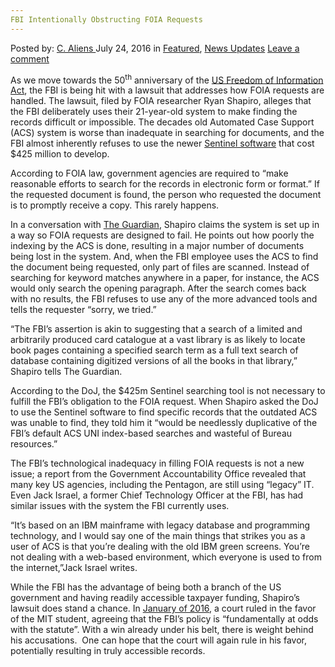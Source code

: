 ```yaml
---
FBI Intentionally Obstructing FOIA Requests
---
```

<article class="post-listing post-14893 post type-post status-publish format-standard has-post-thumbnail hentry  tag-foia tag-inadequate tag-intentionally tag-obstructing tag-requests tag-technology">
    <div class="post-inner">
        <span>Posted by: <a href="https://www.deepdotweb.com/author/caliens/" title="">C. Aliens </a></span>
    <span>July 24, 2016</span>
    <span>in <a href="https://www.deepdotweb.com/category/deepdot-news/" rel="category tag">Featured</a>, <a href="https://www.deepdotweb.com/category/news-updates/" rel="category tag">News Updates</a></span>
    <span><a href="https://www.deepdotweb.com/2016/07/24/fbi-intentionally-obstructing-foia-requests-inadequate-technology/#respond">Leave a comment</a></span>
    </p>
    <div class="clear"></div>
    <div class="entry">
    <p>As we move towards the 50<sup>th</sup> anniversary of the <a href="https://en.wikipedia.org/wiki/Freedom_of_Information_Act_(United_States)">US Freedom of Information Act</a>, the FBI is being hit with a lawsuit that addresses how FOIA requests are handled. The lawsuit, filed by FOIA researcher Ryan Shapiro, alleges that the FBI deliberately uses their 21-year-old system to make finding the records difficult or impossible. The decades old Automated Case Support (ACS) system is worse than inadequate in searching for documents, and the FBI almost inherently refuses to use the newer <a href="http://www.informationweek.com/applications/fbis-sentinel-project-5-lessons-learned/d/d-id/1105637?">Sentinel software</a> that cost $425 million to develop.</p>
    <p>According to FOIA law, government agencies are required to “make reasonable efforts to search for the records in electronic form or format.” If the requested document is found, the person who requested the document is to promptly receive a copy. This rarely happens.</p>
    <p>In a conversation with <a href="http://www.theguardian.com/politics/2016/jul/16/justice-department-freedom-of-information-computer-system">The Guardian</a>, Shapiro claims the system is set up in a way so FOIA requests are designed to fail. He points out how poorly the indexing by the ACS is done, resulting in a major number of documents being lost in the system. And, when the FBI employee uses the ACS to find the document being requested, only part of files are scanned. Instead of searching for keyword matches anywhere in a paper, for instance, the ACS would only search the opening paragraph. After the search comes back with no results, the FBI refuses to use any of the more advanced tools and tells the requester “sorry, we tried.”</p>
    <p>“The FBI’s assertion is akin to suggesting that a search of a limited and arbitrarily produced card catalogue at a vast library is as likely to locate book pages containing a specified search term as a full text search of database containing digitized versions of all the books in that library,” Shapiro tells The Guardian.</p>
    <p>According to the DoJ, the $425m Sentinel searching tool is not necessary to fulfill the FBI&#8217;s obligation to the FOIA request. When Shapiro asked the DoJ to use the Sentinel software to find specific records that the outdated ACS was unable to find, they told him it “would be needlessly duplicative of the FBI’s default ACS UNI index-based searches and wasteful of Bureau resources.”</p>
    <p>The FBI&#8217;s technological inadequacy in filling FOIA requests is not a new issue; a report from the Government Accountability Office revealed that many key US agencies, including the Pentagon, are still using “legacy” IT. Even Jack Israel, a former Chief Technology Officer at the FBI, has had similar issues with the system the FBI currently uses.</p>
    <p>“It’s based on an IBM mainframe with legacy database and programming technology, and I would say one of the main things that strikes you as a user of ACS is that you’re dealing with the old IBM green screens. You’re not dealing with a web-based environment, which everyone is used to from the internet,”Jack Israel writes.</p>
    <p>While the FBI has the advantage of being both a branch of the US government and having readily accessible taxpayer funding, Shapiro&#8217;s lawsuit does stand a chance. In <a href="http://www.theguardian.com/politics/2016/jul/16/justice-department-freedom-of-information-computer-system">January of 2016</a>, a court ruled in the favor of the MIT student, agreeing that the FBI&#8217;s policy is “fundamentally at odds with the statute”. With a win already under his belt, there is weight behind his accusations.  One can hope that the court will again rule in his favor, potentially resulting in truly accessible records.</p>
    </div>
    <span style="display:none"><a href="https://www.deepdotweb.com/tag/foia/" rel="tag">foia</a> <a href="https://www.deepdotweb.com/tag/inadequate/" rel="tag">inadequate</a> <a href="https://www.deepdotweb.com/tag/intentionally/" rel="tag">intentionally</a> <a href="https://www.deepdotweb.com/tag/obstructing/" rel="tag">obstructing</a> <a href="https://www.deepdotweb.com/tag/requests/" rel="tag">requests</a> <a href="https://www.deepdotweb.com/tag/technology/" rel="tag">technology</a></span> <span style="display:none" class="updated">2016-07-24</span>
    <div style="display:none" class="vcard author" itemprop="author" itemscope itemtype="http://schema.org/Person"><strong class="fn" itemprop="name"><a href="https://www.deepdotweb.com/author/caliens/" title="Posts by C. Aliens" rel="author">C. Aliens</a></strong></div>
    </div>
</article>

